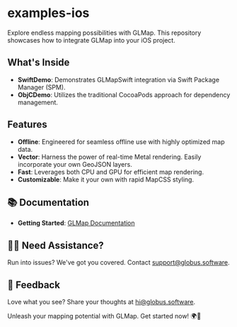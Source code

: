 # examples-ios

Explore endless mapping possibilities with GLMap. This repository showcases how to integrate GLMap into your iOS project.

## What's Inside

- **SwiftDemo**: Demonstrates GLMapSwift integration via Swift Package Manager (SPM).
- **ObjCDemo**: Utilizes the traditional CocoaPods approach for dependency management.

## Features

- **Offline**: Engineered for seamless offline use with highly optimized map data.
- **Vector**: Harness the power of real-time Metal rendering. Easily incorporate your own GeoJSON layers.
- **Fast**: Leverages both CPU and GPU for efficient map rendering.
- **Customizable**: Make it your own with rapid MapCSS styling.

## 📚 Documentation

- **Getting Started**: [GLMap Documentation](https://globus.software/docs)

## 🙋‍♂️ Need Assistance?

Run into issues? We've got you covered. Contact [support@globus.software](mailto:support@globus.software).

## 💌 Feedback

Love what you see? Share your thoughts at [hi@globus.software](mailto:hi@globus.software).

Unleash your mapping potential with GLMap. Get started now! 🌍🚀